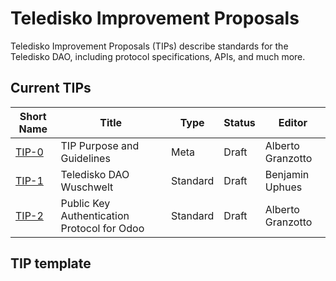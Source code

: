 # Teledisko Improvement Proposals

Teledisko Improvement Proposals (TIPs) describe standards for the Teledisko DAO, including protocol specifications, APIs, and much more.

## Current TIPs

Short Name   | Title                                                         | Type     | Status     | Editor
-------------|---------------------------------------------------------------|----------|------------|-------------------
[TIP-0](0)   | TIP Purpose and Guidelines                                    | Meta     | Draft      | Alberto Granzotto
[TIP-1](1)   | Teledisko DAO Wuschwelt                                       | Standard | Draft      | Benjamin Uphues
[TIP-2](2)   | Public Key Authentication Protocol for Odoo                   | Standard | Draft      | Alberto Granzotto

## TIP template

```
```
